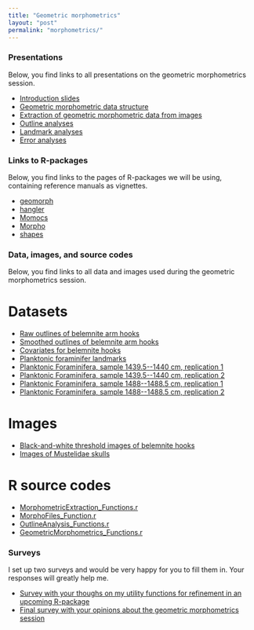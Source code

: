 ```yaml
---
title: "Geometric morphometrics"
layout: "post" 
permalink: "morphometrics/"
---
```


### Presentations

Below, you find links to all presentations on the geometric morphometrics session.

* [Introduction slides]({{site.baseurl}}/slides/3_morphometrics/Lecture1_Introduction.pdf)
* [Geometric morphometric data structure]({{site.baseurl}}/slides/3_morphometrics/Lecture2_DataTypes.pdf)
* [Extraction of geometric morphometric data from images]({{site.baseurl}}/slides/3_morphometrics/Lecture3_DataGathering.pdf)
* [Outline analyses]({{site.baseurl}}/slides/3_morphometrics/Lecture4_OutlineAnalyses.pdf)
* [Landmark analyses]({{site.baseurl}}/slides/3_morphometrics/Lecture5_LandmarkAnalyses.pdf)
* [Error analyses]({{site.baseurl}}/slides/3_morphometrics/Lecture6_ErrorAnalysis.pdf)

### Links to R-packages

Below, you find links to the pages of R-packages we will be using, containing reference manuals as vignettes.

* [geomorph](https://cran.r-project.org/web/packages/geomorph/index.html)
* [hangler](https://github.com/klapaukh/hangler)
* [Momocs](https://cran.r-project.org/web/packages/Momocs/index.html)
* [Morpho](https://cran.r-project.org/web/packages/Morpho/index.html)
* [shapes](https://cran.r-project.org/web/packages/shapes/index.html)

### Data, images, and source codes

Below, you find links to all data and images used during the geometric morphometrics session.

# Datasets

* [Raw outlines of belemnite arm hooks]({{site.baseurl}}/data/3_morphometrics/Belemnite_RawOutline.nts)
* [Smoothed outlines of belemnite arm hooks]({{site.baseurl}}/data/3_morphometrics/Belemnite_SmoothedOutline.nts)
* [Covariates for belemnite hooks]({{site.baseurl}}/data/3_morphometrics/Belemnite_Metadata.txt)
* [Planktonic foraminifer landmarks]({{site.baseurl}}/data/3_morphometrics/SacculiferLandmarks.tps)
* [Planktonic Foraminifera, sample 1439.5--1440 cm, replication 1]({{site.baseurl}}/data/3_morphometrics/1439.5-1440_LM_Replicate1.tps)
* [Planktonic Foraminifera, sample 1439.5--1440 cm, replication 2]({{site.baseurl}}/data/3_morphometrics/1439.5-1440_LM_Replicate2.tps)
* [Planktonic Foraminifera, sample 1488--1488.5 cm, replication 1]({{site.baseurl}}/data/3_morphometrics/1488-1488.5_LM_Replicate1.tps)
* [Planktonic Foraminifera, sample 1488--1488.5 cm, replication 2]({{site.baseurl}}/data/3_morphometrics/1488-1488.5_LM_Replicate2.tps)

# Images

* [Black-and-white threshold images of belemnite hooks](https://drive.google.com/drive/folders/1WkWmZoLQskLs82K334xG4jB5An3EwHEx?usp=sharing)
* [Images of Mustelidae skulls](https://drive.google.com/drive/folders/1rcUaaZDU3oICuPG52D545wOtBAUhRVav?usp=sharing)

# R source codes

* [MorphometricExtraction_Functions.r]({{site.baseurl}}/data/3_morphometrics/MorphometricExtraction_Functions.r)
* [MorphoFiles_Function.r]({{site.baseurl}}/data/3_morphometrics/MorphoFiles_Function.r)
* [OutlineAnalysis_Functions.r]({{site.baseurl}}/data/3_morphometrics/OutlineAnalysis_Functions.r)
* [GeometricMorphometrics_Functions.r]({{site.baseurl}}/data/3_morphometrics/GeometricMorphometrics_Functions.r)

### Surveys

I set up two surveys and would be very happy for you to fill them in. Your responses will greatly help me.

* [Survey with your thoughs on my utility functions for refinement in an upcoming R-package](https://forms.gle/oW7k4GzQgnrwdruu7)
* [Final survey with your opinions about the geometric morphometrics session](https://forms.gle/meCA87J6PPVSxjAcA)